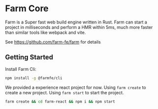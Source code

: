# Farm Core

Farm is a Super fast web build engine written in Rust. Farm can start a project in milliseconds and perform a HMR within 5ms, much more faster than similar tools like webpack and vite.

See https://github.com/farm-fe/farm for details

## Getting Started

Install Farm Cli:

```sh
npm install -g @farmfe/cli
```

We provided a experience react project for now. Using `farm create` to create a new project. Using `farm start` to start the project.

```sh
farm create && cd farm-react && npm i && npm start
```
